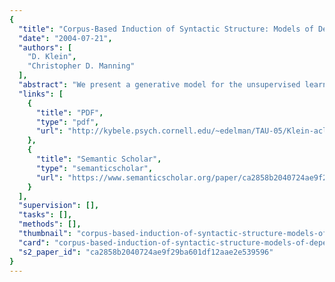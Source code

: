 ```yaml
---
{
  "title": "Corpus-Based Induction of Syntactic Structure: Models of Dependency and Constituency",
  "date": "2004-07-21",
  "authors": [
    "D. Klein",
    "Christopher D. Manning"
  ],
  "abstract": "We present a generative model for the unsupervised learning of dependency structures. We also describe the multiplicative combination of this dependency model with a model of linear constituency. The product model outperforms both components on their respective evaluation metrics, giving the best published figures for unsupervised dependency parsing and unsupervised constituency parsing. We also demonstrate that the combined model works and is robust cross-linguistically, being able to exploit either attachment or distributional regularities that are salient in the data.",
  "links": [
    {
      "title": "PDF",
      "type": "pdf",
      "url": "http://kybele.psych.cornell.edu/~edelman/TAU-05/Klein-acl04-factored_induction.pdf"
    },
    {
      "title": "Semantic Scholar",
      "type": "semanticscholar",
      "url": "https://www.semanticscholar.org/paper/ca2858b2040724ae9f29ba601df12aae2e539596"
    }
  ],
  "supervision": [],
  "tasks": [],
  "methods": [],
  "thumbnail": "corpus-based-induction-of-syntactic-structure-models-of-dependency-and-constituency-thumb.jpg",
  "card": "corpus-based-induction-of-syntactic-structure-models-of-dependency-and-constituency-card.jpg",
  "s2_paper_id": "ca2858b2040724ae9f29ba601df12aae2e539596"
}
---
```


